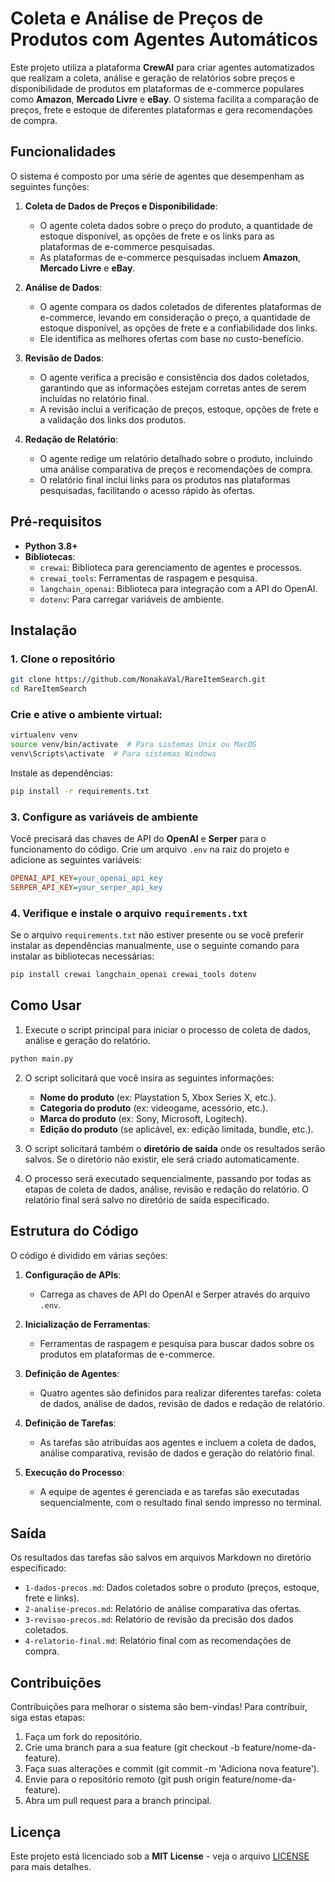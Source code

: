 # Coleta e Análise de Preços de Produtos com Agentes Automáticos

Este projeto utiliza a plataforma **CrewAI** para criar agentes automatizados que realizam a coleta, análise e geração de relatórios sobre preços e disponibilidade de produtos em plataformas de e-commerce populares como **Amazon**, **Mercado Livre** e **eBay**. O sistema facilita a comparação de preços, frete e estoque de diferentes plataformas e gera recomendações de compra.

## Funcionalidades

O sistema é composto por uma série de agentes que desempenham as seguintes funções:

1. **Coleta de Dados de Preços e Disponibilidade**:
   - O agente coleta dados sobre o preço do produto, a quantidade de estoque disponível, as opções de frete e os links para as plataformas de e-commerce pesquisadas.
   - As plataformas de e-commerce pesquisadas incluem **Amazon**, **Mercado Livre** e **eBay**.

2. **Análise de Dados**:
   - O agente compara os dados coletados de diferentes plataformas de e-commerce, levando em consideração o preço, a quantidade de estoque disponível, as opções de frete e a confiabilidade dos links.
   - Ele identifica as melhores ofertas com base no custo-benefício.

3. **Revisão de Dados**:
   - O agente verifica a precisão e consistência dos dados coletados, garantindo que as informações estejam corretas antes de serem incluídas no relatório final.
   - A revisão inclui a verificação de preços, estoque, opções de frete e a validação dos links dos produtos.

4. **Redação de Relatório**:
   - O agente redige um relatório detalhado sobre o produto, incluindo uma análise comparativa de preços e recomendações de compra.
   - O relatório final inclui links para os produtos nas plataformas pesquisadas, facilitando o acesso rápido às ofertas.

## Pré-requisitos

- **Python 3.8+**
- **Bibliotecas**:
  - `crewai`: Biblioteca para gerenciamento de agentes e processos.
  - `crewai_tools`: Ferramentas de raspagem e pesquisa.
  - `langchain_openai`: Biblioteca para integração com a API do OpenAI.
  - `dotenv`: Para carregar variáveis de ambiente.

## Instalação

### 1. Clone o repositório

```bash
git clone https://github.com/NonakaVal/RareItemSearch.git
cd RareItemSearch
```

### Crie e ative o ambiente virtual:

```bash
virtualenv venv
source venv/bin/activate  # Para sistemas Unix ou MacOS
venv\Scripts\activate  # Para sistemas Windows
```

Instale as dependências:

```bash
pip install -r requirements.txt
```

### 3. Configure as variáveis de ambiente

Você precisará das chaves de API do **OpenAI** e **Serper** para o funcionamento do código. Crie um arquivo `.env` na raiz do projeto e adicione as seguintes variáveis:

```ini
OPENAI_API_KEY=your_openai_api_key
SERPER_API_KEY=your_serper_api_key
```

### 4. Verifique e instale o arquivo `requirements.txt`

Se o arquivo `requirements.txt` não estiver presente ou se você preferir instalar as dependências manualmente, use o seguinte comando para instalar as bibliotecas necessárias:

```bash
pip install crewai langchain_openai crewai_tools dotenv
```

## Como Usar

1. Execute o script principal para iniciar o processo de coleta de dados, análise e geração do relatório.

```bash
python main.py
```

2. O script solicitará que você insira as seguintes informações:

   - **Nome do produto** (ex: Playstation 5, Xbox Series X, etc.).
   - **Categoria do produto** (ex: videogame, acessório, etc.).
   - **Marca do produto** (ex: Sony, Microsoft, Logitech).
   - **Edição do produto** (se aplicável, ex: edição limitada, bundle, etc.).

3. O script solicitará também o **diretório de saída** onde os resultados serão salvos. Se o diretório não existir, ele será criado automaticamente.

4. O processo será executado sequencialmente, passando por todas as etapas de coleta de dados, análise, revisão e redação do relatório. O relatório final será salvo no diretório de saída especificado.

## Estrutura do Código

O código é dividido em várias seções:

1. **Configuração de APIs**:
   - Carrega as chaves de API do OpenAI e Serper através do arquivo `.env`.

2. **Inicialização de Ferramentas**:
   - Ferramentas de raspagem e pesquisa para buscar dados sobre os produtos em plataformas de e-commerce.

3. **Definição de Agentes**:
   - Quatro agentes são definidos para realizar diferentes tarefas: coleta de dados, análise de dados, revisão de dados e redação de relatório.

4. **Definição de Tarefas**:
   - As tarefas são atribuídas aos agentes e incluem a coleta de dados, análise comparativa, revisão de dados e geração do relatório final.

5. **Execução do Processo**:
   - A equipe de agentes é gerenciada e as tarefas são executadas sequencialmente, com o resultado final sendo impresso no terminal.

## Saída

Os resultados das tarefas são salvos em arquivos Markdown no diretório especificado:

- `1-dados-precos.md`: Dados coletados sobre o produto (preços, estoque, frete e links).
- `2-analise-precos.md`: Relatório de análise comparativa das ofertas.
- `3-revisao-precos.md`: Relatório de revisão da precisão dos dados coletados.
- `4-relatorio-final.md`: Relatório final com as recomendações de compra.

## Contribuições

Contribuições para melhorar o sistema são bem-vindas! Para contribuir, siga estas etapas:

1. Faça um fork do repositório.
2. Crie uma branch para a sua feature (git checkout -b feature/nome-da-feature).
3. Faça suas alterações e commit (git commit -m 'Adiciona nova feature').
4. Envie para o repositório remoto (git push origin feature/nome-da-feature).
5. Abra um pull request para a branch principal.

## Licença

Este projeto está licenciado sob a **MIT License** - veja o arquivo [LICENSE](LICENSE) para mais detalhes.
```

